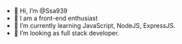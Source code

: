 - 👋 Hi, I’m @Ssa939
- 👀 I am a front-end enthusiast
- 🌱 I’m currently learning JavaScript, NodeJS, ExpressJS.
- 💞️ I’m looking as full stack developer.

